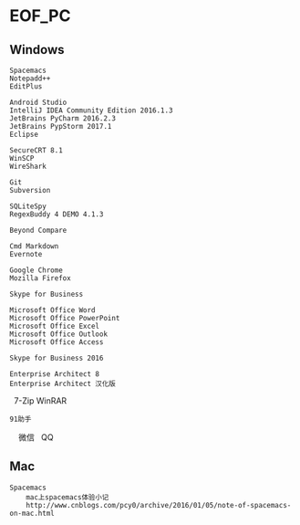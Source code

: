 # EOF_PC
## Windows
	Spacemacs
	Notepadd++
 	EditPlus

  	Android Studio
  	IntelliJ IDEA Community Edition 2016.1.3
  	JetBrains PyCharm 2016.2.3
 	JetBrains PypStorm 2017.1
  	Eclipse
  
  	SecureCRT 8.1
  	WinSCP 
  	WireShark
  
  	Git
  	Subversion
  
  	SQLiteSpy
  	RegexBuddy 4 DEMO 4.1.3
  
  	Beyond Compare
  
  	Cmd Markdown
  	Evernote
  
  	Google Chrome
  	Mozilla Firefox
  
  	Skype for Business
  
  	Microsoft Office Word
  	Microsoft Office PowerPoint
  	Microsoft Office Excel
  	Microsoft Office Outlook
  	Microsoft Office Access
  
  	Skype for Business 2016
  
  	Enterprise Architect 8
  	Enterprise Architect 汉化版
  
  	7-Zip
  	WinRAR
  
  	91助手
  
  	微信
  	QQ

## Mac
	Spacemacs
		mac上spacemacs体验小记
		http://www.cnblogs.com/pcy0/archive/2016/01/05/note-of-spacemacs-on-mac.html
